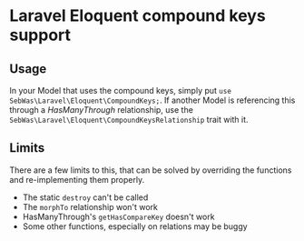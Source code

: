 # Laravel Eloquent compound keys support

## Usage
In your Model that uses the compound keys, simply put `use SebWas\Laravel\Eloquent\CompoundKeys;`.
If another Model is referencing this through a _HasManyThrough_ relationship, use the `SebWas\Laravel\Eloquent\CompoundKeysRelationship` trait with it.

## Limits
There are a few limits to this, that can be solved by overriding the functions and re-implementing them properly.
- The static `destroy` can't be called
- The `morphTo` relationship won't work
- HasManyThrough's `getHasCompareKey` doesn't work
- Some other functions, especially on relations may be buggy
